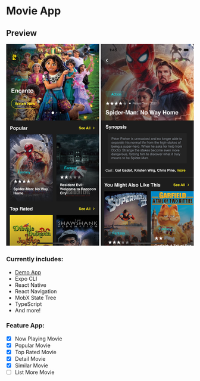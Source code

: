# Movie App 

## Preview
[<img src="screenshot/main.png" width="250"/>](main.png)
[<img src="screenshot/detail.png" width="250"/>](detail.png)



### Currently includes:
- [Demo App](https://expo.dev/@jul.dev/MovieApp)
- Expo CLI
- React Native
- React Navigation
- MobX State Tree
- TypeScript
- And more!

### Feature App:
- [x] Now Playing Movie
- [x] Popular Movie
- [x] Top Rated Movie
- [x] Detail Movie
- [x] Similar Movie
- [ ] List More Movie 